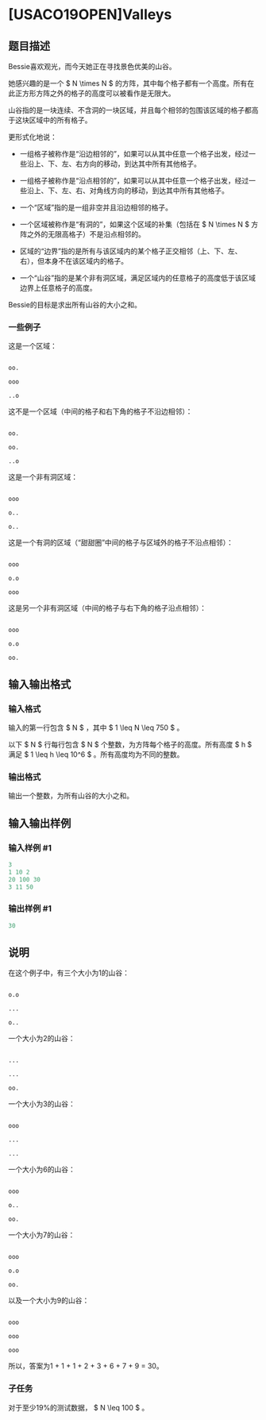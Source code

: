 # [USACO19OPEN]Valleys

## 题目描述

Bessie喜欢观光，而今天她正在寻找景色优美的山谷。

她感兴趣的是一个 $ N \times N $ 的方阵，其中每个格子都有一个高度。所有在此正方形方阵之外的格子的高度可以被看作是无限大。

山谷指的是一块连续、不含洞的一块区域，并且每个相邻的包围该区域的格子都高于这块区域中的所有格子。

更形式化地说：

* 一组格子被称作是“沿边相邻的”，如果可以从其中任意一个格子出发，经过一些沿上、下、左、右方向的移动，到达其中所有其他格子。

* 一组格子被称作是“沿点相邻的”，如果可以从其中任意一个格子出发，经过一些沿上、下、左、右、对角线方向的移动，到达其中所有其他格子。

* 一个“区域”指的是一组非空并且沿边相邻的格子。

* 一个区域被称作是“有洞的”，如果这个区域的补集（包括在 $ N \times N $ 方阵之外的无限高格子）不是沿点相邻的。

* 区域的“边界”指的是所有与该区域内的某个格子正交相邻（上、下、左、右），但本身不在该区域内的格子。

* 一个“山谷”指的是某个非有洞区域，满足区域内的任意格子的高度低于该区域边界上任意格子的高度。

Bessie的目标是求出所有山谷的大小之和。

### 一些例子

这是一个区域：

```

oo.

ooo

..o

```

这不是一个区域（中间的格子和右下角的格子不沿边相邻）：

```

oo.

oo.

..o

```

这是一个非有洞区域：

```

ooo

o..

o..

```

这是一个有洞的区域（“甜甜圈”中间的格子与区域外的格子不沿点相邻）：

```

ooo

o.o

ooo

```

这是另一个非有洞区域（中间的格子与右下角的格子沿点相邻）：

```

ooo

o.o

oo.

```

## 输入输出格式

### 输入格式

输入的第一行包含 $ N $ ，其中 $ 1 \leq N \leq 750 $ 。

以下 $ N $ 行每行包含 $ N $ 个整数，为方阵每个格子的高度。所有高度 $ h $ 满足 $ 1 \leq h \leq 10^6 $ 。所有高度均为不同的整数。

### 输出格式

输出一个整数，为所有山谷的大小之和。

## 输入输出样例

### 输入样例 #1

```cpp
3
1 10 2
20 100 30
3 11 50
```


### 输出样例 #1

```cpp
30
```


## 说明

在这个例子中，有三个大小为1的山谷：

```

o.o

...

o..

```

一个大小为2的山谷：

```

...

...

oo.

```

一个大小为3的山谷：

```

ooo

...

...

```

一个大小为6的山谷：

```

ooo

o..

oo.

```

一个大小为7的山谷：

```

ooo

o.o

oo.

```

以及一个大小为9的山谷：

```

ooo

ooo

ooo

```

所以，答案为1 + 1 + 1 + 2 + 3 + 6 + 7 + 9 = 30。

### 子任务

对于至少19%的测试数据， $ N \leq 100 $ 。

